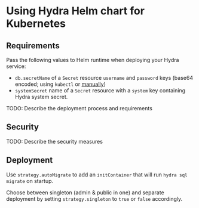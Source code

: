 # Using Hydra Helm chart for Kubernetes

## Requirements

Pass the following values to Helm runtime when deploying your Hydra service:

- `db.secretName` of a `Secret` resource `username` and `password`
  keys (base64 encoded; using `kubectl` or [manually][k8s-base64])
- `systemSecret` name of a `Secret` resource with a `system` key
  containing Hydra system secret.

TODO: Describe the deployment process and requirements

## Security

TODO: Describe the security measures

## Deployment

Use `strategy.autoMigrate` to add an `initContainer` that will run `hydra sql migrate` on startup.

Choose between singleton (admin & public in one) and separate deployment by setting `strategy.singleton` to `true` or `false` accordingly.

[k8s-base64]: https://kubernetes.io/docs/concepts/configuration/secret/#creating-a-secret-manually
